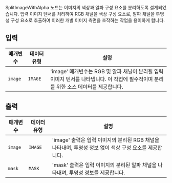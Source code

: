 
SplitImageWithAlpha 노드는 이미지의 색상과 알파 구성 요소를 분리하도록 설계되었습니다. 입력 이미지 텐서를 처리하여 RGB 채널을 색상 구성 요소로, 알파 채널을 투명성 구성 요소로 추출하여 이러한 개별 이미지 측면을 조작하는 작업을 용이하게 합니다.

## 입력

| 매개변수 | 데이터 유형 | 설명                                                                                                                                   |
| -------- | ----------- | -------------------------------------------------------------------------------------------------------------------------------------- |
| `image`  | `IMAGE`     | 'image' 매개변수는 RGB 및 알파 채널이 분리될 입력 이미지 텐서를 나타냅니다. 이 작업에 필수적이며 분리를 위한 소스 데이터를 제공합니다. |

## 출력

| 매개변수 | 데이터 유형 | 설명                                                                                                   |
| -------- | ----------- | ------------------------------------------------------------------------------------------------------ |
| `image`  | `IMAGE`     | 'image' 출력은 입력 이미지의 분리된 RGB 채널을 나타내며, 투명성 정보 없이 색상 구성 요소를 제공합니다. |
| `mask`   | `MASK`      | 'mask' 출력은 입력 이미지의 분리된 알파 채널을 나타내며, 투명성 정보를 제공합니다.                     |
